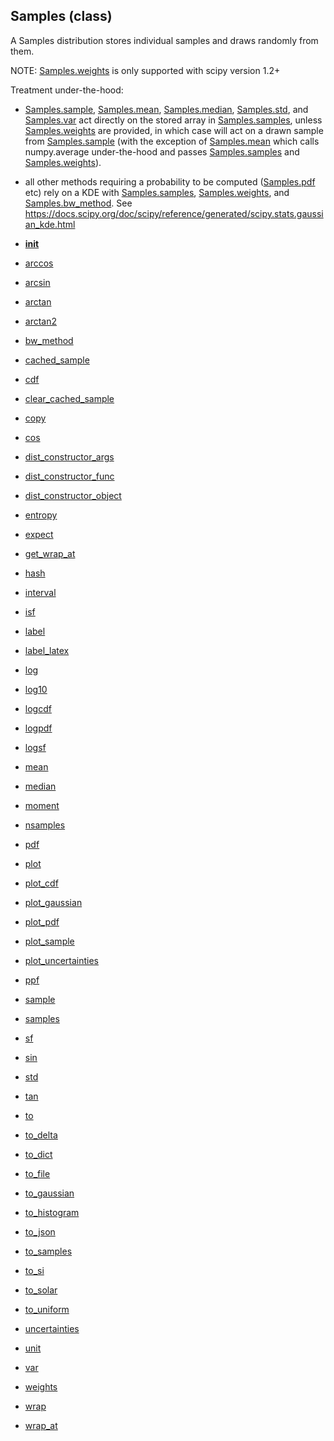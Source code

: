 ## Samples (class)


A Samples distribution stores individual samples and draws randomly from them.

NOTE: [Samples.weights](Samples.weights.md) is only supported with scipy version 1.2+

Treatment under-the-hood:

* [Samples.sample](Samples.sample.md), [Samples.mean](Samples.mean.md), [Samples.median](Samples.median.md), [Samples.std](Samples.std.md), and
[Samples.var](Samples.var.md) act directly on the stored array in [Samples.samples](Samples.samples.md), unless
[Samples.weights](Samples.weights.md) are provided, in which case will act on a drawn sample
from [Samples.sample](Samples.sample.md) (with the exception of [Samples.mean](Samples.mean.md) which calls
numpy.average under-the-hood and passes [Samples.samples](Samples.samples.md) and [Samples.weights](Samples.weights.md)).

* all other methods requiring a probability to be computed ([Samples.pdf](Samples.pdf.md) etc)
rely on a KDE with [Samples.samples](Samples.samples.md), [Samples.weights](Samples.weights.md), and [Samples.bw_method](Samples.bw_method.md).
See https://docs.scipy.org/doc/scipy/reference/generated/scipy.stats.gaussian_kde.html



* [__init__](Samples.__init__.md)
* [arccos](Samples.arccos.md)
* [arcsin](Samples.arcsin.md)
* [arctan](Samples.arctan.md)
* [arctan2](Samples.arctan2.md)
* [bw_method](Samples.bw_method.md)
* [cached_sample](Samples.cached_sample.md)
* [cdf](Samples.cdf.md)
* [clear_cached_sample](Samples.clear_cached_sample.md)
* [copy](Samples.copy.md)
* [cos](Samples.cos.md)
* [dist_constructor_args](Samples.dist_constructor_args.md)
* [dist_constructor_func](Samples.dist_constructor_func.md)
* [dist_constructor_object](Samples.dist_constructor_object.md)
* [entropy](Samples.entropy.md)
* [expect](Samples.expect.md)
* [get_wrap_at](Samples.get_wrap_at.md)
* [hash](Samples.hash.md)
* [interval](Samples.interval.md)
* [isf](Samples.isf.md)
* [label](Samples.label.md)
* [label_latex](Samples.label_latex.md)
* [log](Samples.log.md)
* [log10](Samples.log10.md)
* [logcdf](Samples.logcdf.md)
* [logpdf](Samples.logpdf.md)
* [logsf](Samples.logsf.md)
* [mean](Samples.mean.md)
* [median](Samples.median.md)
* [moment](Samples.moment.md)
* [nsamples](Samples.nsamples.md)
* [pdf](Samples.pdf.md)
* [plot](Samples.plot.md)
* [plot_cdf](Samples.plot_cdf.md)
* [plot_gaussian](Samples.plot_gaussian.md)
* [plot_pdf](Samples.plot_pdf.md)
* [plot_sample](Samples.plot_sample.md)
* [plot_uncertainties](Samples.plot_uncertainties.md)
* [ppf](Samples.ppf.md)
* [sample](Samples.sample.md)
* [samples](Samples.samples.md)
* [sf](Samples.sf.md)
* [sin](Samples.sin.md)
* [std](Samples.std.md)
* [tan](Samples.tan.md)
* [to](Samples.to.md)
* [to_delta](Samples.to_delta.md)
* [to_dict](Samples.to_dict.md)
* [to_file](Samples.to_file.md)
* [to_gaussian](Samples.to_gaussian.md)
* [to_histogram](Samples.to_histogram.md)
* [to_json](Samples.to_json.md)
* [to_samples](Samples.to_samples.md)
* [to_si](Samples.to_si.md)
* [to_solar](Samples.to_solar.md)
* [to_uniform](Samples.to_uniform.md)
* [uncertainties](Samples.uncertainties.md)
* [unit](Samples.unit.md)
* [var](Samples.var.md)
* [weights](Samples.weights.md)
* [wrap](Samples.wrap.md)
* [wrap_at](Samples.wrap_at.md)
